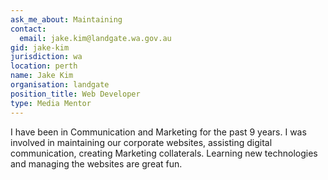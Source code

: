 ```yaml
---
ask_me_about: Maintaining
contact:
  email: jake.kim@landgate.wa.gov.au
gid: jake-kim
jurisdiction: wa
location: perth
name: Jake Kim
organisation: landgate
position_title: Web Developer
type: Media Mentor
---
```


I have been in Communication and Marketing for the past 9 years. I was involved in maintaining our corporate websites, assisting digital communication, creating Marketing collaterals. Learning new technologies and managing the websites are great fun.